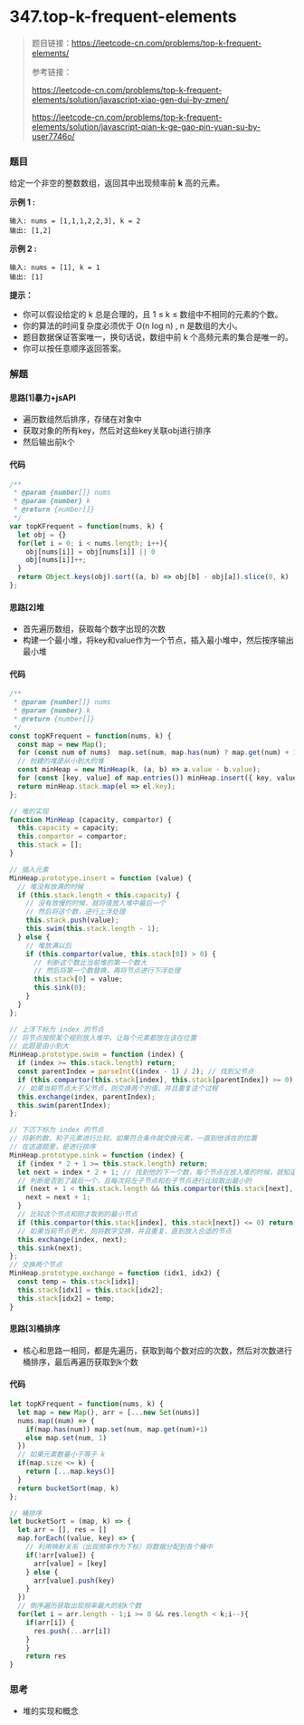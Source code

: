# 347.top-k-frequent-elements

> 题目链接：https://leetcode-cn.com/problems/top-k-frequent-elements/
>
> 参考链接：
>
> https://leetcode-cn.com/problems/top-k-frequent-elements/solution/javascript-xiao-gen-dui-by-zmen/
>
> https://leetcode-cn.com/problems/top-k-frequent-elements/solution/javascript-qian-k-ge-gao-pin-yuan-su-by-user7746o/

### 题目

给定一个非空的整数数组，返回其中出现频率前 **k** 高的元素。 

**示例 1 :**

```
输入: nums = [1,1,1,2,2,3], k = 2
输出: [1,2]
```

**示例 2 :**

```
输入: nums = [1], k = 1
输出: [1]
```

**提示：**

* 你可以假设给定的 k 总是合理的，且 1 ≤ k ≤ 数组中不相同的元素的个数。
* 你的算法的时间复杂度必须优于 O(n log n) , n 是数组的大小。
* 题目数据保证答案唯一，换句话说，数组中前 k 个高频元素的集合是唯一的。
* 你可以按任意顺序返回答案。



### 解题

#### 思路[1]暴力+jsAPI

* 遍历数组然后排序，存储在对象中
* 获取对象的所有key，然后对这些key关联obj进行排序
* 然后输出前k个

#### 代码

```javascript
/**
 * @param {number[]} nums
 * @param {number} k
 * @return {number[]}
 */
var topKFrequent = function(nums, k) {
  let obj = {}
  for(let i = 0; i < nums.length; i++){
    obj[nums[i]] = obj[nums[i]] || 0
    obj[nums[i]]++;
  }
  return Object.keys(obj).sort((a, b) => obj[b] - obj[a]).slice(0, k)
};
```

#### 思路[2]堆

* 首先遍历数组，获取每个数字出现的次数
* 构建一个最小堆，将key和value作为一个节点，插入最小堆中，然后按序输出最小堆

#### 代码

```javascript
/**
 * @param {number[]} nums
 * @param {number} k
 * @return {number[]}
 */
const topKFrequent = function(nums, k) {
  const map = new Map();
  for (const num of nums)  map.set(num, map.has(num) ? map.get(num) + 1 : 1);
  // 创建的堆是从小到大的堆
  const minHeap = new MinHeap(k, (a, b) => a.value - b.value);
  for (const [key, value] of map.entries()) minHeap.insert({ key, value })
  return minHeap.stack.map(el => el.key);
};

// 堆的实现
function MinHeap (capacity, compartor) {
  this.capacity = capacity;
  this.compartor = compartor;
  this.stack = [];
}

// 插入元素
MinHeap.prototype.insert = function (value) {
  // 堆没有放满的时候
  if (this.stack.length < this.capacity) {
    // 没有放慢的时候，就将值放入堆中最后一个
    // 然后将这个数，进行上浮处理
    this.stack.push(value);
    this.swim(this.stack.length - 1);
  } else {
    // 堆放满以后
    if (this.compartor(value, this.stack[0]) > 0) {
      // 判断这个数比当前堆的第一个数大
      // 然后将第一个数替换，再将节点进行下浮处理
      this.stack[0] = value;
      this.sink(0);
    }
  }
};

// 上浮下标为 index 的节点
// 将节点按照某个规则放入堆中，让每个元素都放在该在位置
// 此题是由小到大
MinHeap.prototype.swim = function (index) {
  if (index >= this.stack.length) return;
  const parentIndex = parseInt((index - 1) / 2); // 找到父节点
  if (this.compartor(this.stack[index], this.stack[parentIndex]) >= 0) return;
  // 如果当前节点大于父节点，则交换两个的值，并且重复这个过程
  this.exchange(index, parentIndex);
  this.swim(parentIndex);
};

// 下沉下标为 index 的节点
// 将新的数，和子元素进行比较，如果符合条件就交换元素，一直到他该在的位置
// 在这道题里，是进行排序
MinHeap.prototype.sink = function (index) {
  if (index * 2 + 1 >= this.stack.length) return;
  let next = index * 2 + 1; // 找到他的下一个数，每个节点在放入堆的时候，就知道他的父子关系
  // 判断是否到了最后一个，且每次将左子节点和右子节点进行比较取出最小的
  if (next + 1 < this.stack.length && this.compartor(this.stack[next], this.stack[next + 1]) > 0) {
    next = next + 1;
  }
  // 比较这个节点和刚才取到的最小节点
  if (this.compartor(this.stack[index], this.stack[next]) <= 0) return;
  // 如果当前节点更大，则将数字交换，并且重复，直到放入合适的节点
  this.exchange(index, next);
  this.sink(next);
};
// 交换两个节点
MinHeap.prototype.exchange = function (idx1, idx2) {
  const temp = this.stack[idx1];
  this.stack[idx1] = this.stack[idx2];
  this.stack[idx2] = temp;
}
```

#### 思路[3]桶排序

* 核心和思路一相同，都是先遍历，获取到每个数对应的次数，然后对次数进行桶排序，最后再遍历获取到k个数

#### 代码

```javascript
let topKFrequent = function(nums, k) {
  let map = new Map(), arr = [...new Set(nums)]
  nums.map((num) => {
    if(map.has(num)) map.set(num, map.get(num)+1)
    else map.set(num, 1)
  })
  // 如果元素数量小于等于 k
  if(map.size <= k) {
    return [...map.keys()]
  }
  return bucketSort(map, k)
};

// 桶排序
let bucketSort = (map, k) => {
  let arr = [], res = []
  map.forEach((value, key) => {
    // 利用映射关系（出现频率作为下标）将数据分配到各个桶中
    if(!arr[value]) {
      arr[value] = [key]
    } else {
      arr[value].push(key)
    }
  })
  // 倒序遍历获取出现频率最大的前k个数
  for(let i = arr.length - 1;i >= 0 && res.length < k;i--){
    if(arr[i]) {
      res.push(...arr[i])
    }
	}
	return res
}
```



### 思考

* 堆的实现和概念